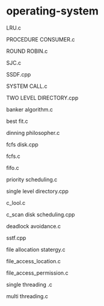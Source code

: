 # operating-system

LRU.c

PROCEDURE CONSUMER.c

ROUND ROBIN.c

SJC.c

SSDF.cpp

SYSTEM CALL.c

TWO LEVEL DIRECTORY.cpp

banker algorithm.c

best fit.c

dinning philosopher.c

fcfs disk.cpp

fcfs.c

fifo.c

priority scheduling.c

single level directory.cpp

c_lool.c

c_scan disk scheduling.cpp

deadlock avoidance.c

sstf.cpp

file allocation statergy.c

file_access_location.c

file_access_permission.c

single threading .c

multi threading.c
